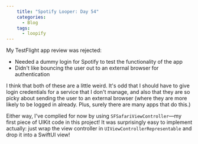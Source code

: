 ```yaml
---
    title: "Spotify Looper: Day 54"
    categories:
      - Blog
    tags:
      - loopify
---
```

My TestFlight app review was rejected:

- Needed a dummy login for Spotify to test the functionality of the app
- Didn't like bouncing the user out to an external browser for authentication

I think that both of these are a little weird. It's odd that I should have to give login credentials for a service that I don't manage, and also that they are so picky about sending the user to an external browser (where they are more likely to be logged in already. Plus, surely there are many apps that do this.)

Either way, I've complied for now by using `SFSafariViewController`—my first piece of UIKit code in this project! It was surprisingly easy to implement actually: just wrap the view controller in `UIViewControllerRepresentable` and drop it into a SwiftUI view!